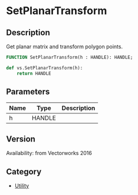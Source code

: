 # SetPlanarTransform

## Description
Get planar matrix and transform polygon points.

```pascal
FUNCTION SetPlanarTransform(h : HANDLE): HANDLE;
```

```python
def vs.SetPlanarTransform(h):
    return HANDLE
```

## Parameters
|Name|Type|Description|
|---|---|---|
|h|HANDLE|   |

## Version
Availability: from Vectorworks 2016

## Category
* [Utility](../Categories/Utility.md)
